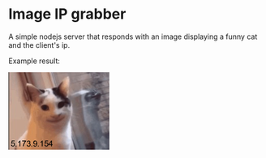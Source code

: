 # Image IP grabber

A simple nodejs server that responds with an image displaying a funny cat and the client's ip.

Example result:

![](readme.jpg)
